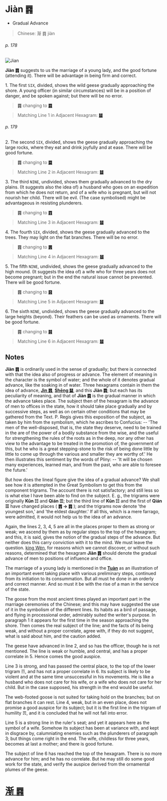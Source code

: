 # Jiàn ䷴

* Gradual Advance

> Chinese: 渐 ䷴ jiàn

###### p. 178

![Jian](https://88o.io/wp-content/uploads/2018/09/53-e6b890jian.jpg)

**Jiàn ䷴** suggests to us the marriage of a young lady, and the good fortune (attending it). There will be advantage in being firm and correct.

1.<a name="53.1"></a> The first `SIX`, divided, shows the wild geese gradually approaching the shore. A young officer (in similar circumstances) will be in a position of danger, and be spoken against; but there will be no error.

> **䷴** changing to [**䷤**](e5aeb6e4babajiaren.md#37.1)

> Matching Line 1 in Adjacent Hexagram: [**䷵**](e5bd92e5a6b9guimei.md#54.1)

###### p. 179

2.<a name="53.2"></a> The second `SIX`, divided, shows the geese gradually approaching the large rocks, where they eat and drink joyfully and at ease. There will be good fortune.

> **䷴** changing to [**䷸**](e5b7bdxun.md#57.2)

> Matching Line 2 in Adjacent Hexagram: [**䷵**](e5bd92e5a6b9guimei.md#54.2)

3.<a name="53.3"></a> The third `NINE`, undivided, shows them gradually advanced to the dry plains. (It suggests also the idea of) a husband who goes on an expedition from which he does not return, and of a wife who is pregnant, but will not nourish her child. There will be evil. (The case symbolised) might be advantageous in resisting plunderers.

> **䷴** changing to [**䷓**](e8a782guan.md#20.3)

> Matching Line 3 in Adjacent Hexagram: [**䷵**](e5bd92e5a6b9guimei.md#54.3)

4.<a name="53.4"></a> The fourth `SIX`, divided, shows the geese gradually advanced to the trees. They may light on the flat branches. There will be no error.

> **䷴** changing to [**䷠**](e981afdun.md#33.4)

> Matching Line 4 in Adjacent Hexagram: [**䷵**](e5bd92e5a6b9guimei.md#54.4)

5.<a name="53.5"></a> The fifth `NINE`, undivided, shows the geese gradually advanced to the high mound. (It suggests the idea of) a wife who for three years does not become pregnant; but in the end the natural issue cannot be prevented. There will be good fortune.

> **䷴** changing to [**䷳**](e889aegen.md#52.5)

> Matching Line 5 in Adjacent Hexagram: [**䷵**](e5bd92e5a6b9guimei.md#54.5)

6.<a name="53.6"></a> The sixth `NINE`, undivided, shows the geese gradually advanced to the large heights (beyond). Their feathers can be used as ornaments. There will be good fortune.

> **䷴** changing to [**䷦**](e8b987jian.md#39.6)

> Matching Line 6 in Adjacent Hexagram: [**䷵**](e5bd92e5a6b9guimei.md#54.6)

## Notes

**Jiàn ䷴** is ordinarily used in the sense of gradually; but there is connected with that the idea also of progress or advance. The element of meaning in the character is the symbol of water; and the whole of it denotes gradual advance, like the soaking in of water. Three hexagrams contain in them the idea of advance, [**Jìn ䷢**](e6998bjin.md), [**Shēng ䷭**](e58d87sheng.md), and this **Jiàn ䷴**; but each has its peculiarity of meaning, and that of **Jiàn ䷴** is the gradual manner in which the advance takes place. The subject then of the hexagram is the advance of men to offices in the state, how it should take place gradually and by successive steps, as well as on certain other conditions that may be gathered from the Text. P. Regis gives this exposition of the subject, as taken by him from the symbolism, which he ascribes to Confucius: -- 'The men of the well-disposed, that is, the state they deserve, need to be trained in the are of the power of a bodily substance from the wise, and the useful for strengthening the rules of the roots as in the deep, nor any other has view to the advantage to be treated in the promotion of, the government of this, but he who is a great stepping-stone to the risk of being done little by little to come up through the various and smaller they are worthy of.' He then illustrates this sentiment by the words of Pliny: -- 'It will be chosen many experiences, learned man, and from the past, who are able to foresee the future.'

But how does the lineal figure give the idea of a gradual advance? We shall see how it is attempted in the Great Symbolism to get this from the component trigrams. The account there is not satisfactory; and still less so is what else I have been able to find on the subject. E. g., the trigrams were originally **Kūn ☷** and **Qián ☰**; but the third line of **Kūn ☷** and the first of **Qián ☰** have changed places ( **䷋ -> ䷴** ); and the trigrams now denote 'the youngest son,' and 'the eldest daughter.' If all this, which is a mere farrago, were admitted, it would not help us to the idea of an advance.

Again, the lines 2, 3, 4, 5 are all in the places proper to them as strong or weak; we ascend by them as by regular steps to the top of the hexagram; and this, it is said, gives the notion of the gradual steps of the advance. But neither does this carry conviction with it to the mind. We must leave the question. [king Wén](https://en.wikipedia.org/wiki/King_Wen_of_Zhou), for reasons which we cannot discover, or without such reasons, determined that the hexagram **Jiàn ䷴** should denote the gradual advance of men to positions of influence and office.

The marriage of a young lady is mentioned in the **[**Tuàn**](https://en.wikipedia.org/wiki/Ten_Wings)** as an illustration of an important event taking place with various preliminary steps, continued from its initiation to its consummation. But all must he done in an orderly and correct manner. And so must it be with the rise of a man in the service of the state.

The goose from the most ancient times played an important part in the marriage ceremonies of the Chinese; and this may have suggested the use of it in the symbolism of the different lines. Its habits as a bird of passage, and flying in processional order, admirably suited the writer's purpose. In paragraph 1 it appears for the first time in the season approaching the shore. Then comes the real subject of the line; and the facts of its being weak, and without a proper correlate, agree with, if they do not suggest, what is said about him, and the caution added.

The geese have advanced in line 2, and so has the officer, though he is not mentioned. The line is weak or humble, and central, and has a proper correlate in 5. Hence comes the good auspice.

Line 3 is strong, and has passed the central place, to the top of the lower trigram ☶, and has not a proper correlate in 6. Its subject is likely to be violent and at the same time unsuccessful in his movements. He is like a husband who does not care for his wife, or a wife who does not care for her child. But in the case supposed, his strength in the end would be useful.

The web-footed goose is not suited for taking hold on the branches; but on flat branches it can rest. Line 4, weak, but in an even place, does not promise a good auspice for its subject; but it is the first line in the trigram of humility ☴, and it is concluded that he will not fall into error.

Line 5 is a strong line in the ruler's seat; and yet it appears here as the symbol of a wife. Somehow its subject has been at variance with, and kept in disgrace by, calumniating enemies such as the plunderers of paragraph 3; but things come right in the end. The wife, childless for three years, becomes at last a mother; and there is good fortune.

The subject of line 6 has reached the top of the hexagram. There is no more advance for him; and he has no correlate. But he may still do some good work for the state, and verify the auspice derived from the ornamental plumes of the geese.

# [渐 ䷴](e6b890jian_cn.md)
